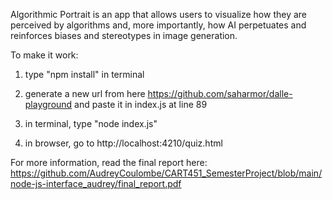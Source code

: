 Algorithmic Portrait is an app that allows users to visualize how they are perceived by algorithms and, more importantly, how AI perpetuates and reinforces biases and stereotypes in image generation. 


To make it work:

1. type "npm install" in terminal

2. generate a new url from here https://github.com/saharmor/dalle-playground and paste it in index.js at line 89

3. in terminal, type "node index.js"

4. in browser, go to http://localhost:4210/quiz.html


For more information, read the final report here: https://github.com/AudreyCoulombe/CART451_SemesterProject/blob/main/node-js-interface_audrey/final_report.pdf 

